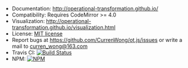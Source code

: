 * Documentation: http://operational-transformation.github.io/
* Compatibility: Requires CodeMirror >= 4.0
* Visualization: http://operational-transformation.github.io/visualization.html
* License: [MIT license](https://github.com/Operational-Transformation/ot.js/blob/master/LICENSE)
* Report bugs at https://github.com/CurrenWong/ot.js/issues or write a mail to [curren_wong@163.com](mailto:curren_wong@163.com)
* Travis CI: [![Build Status][travis-image]][travis-url]
* NPM: [![NPM][npm-image]][npm-url]

[npm-image]: https://img.shields.io/badge/npm-v0.0.18-green
[npm-url]: https://npmjs.org/package/@curren/ot
[travis-image]: https://img.shields.io/travis/Operational-Transformation/ot.js.svg?style=flat
[travis-url]: https://travis-ci.org/Operational-Transformation/ot.js
